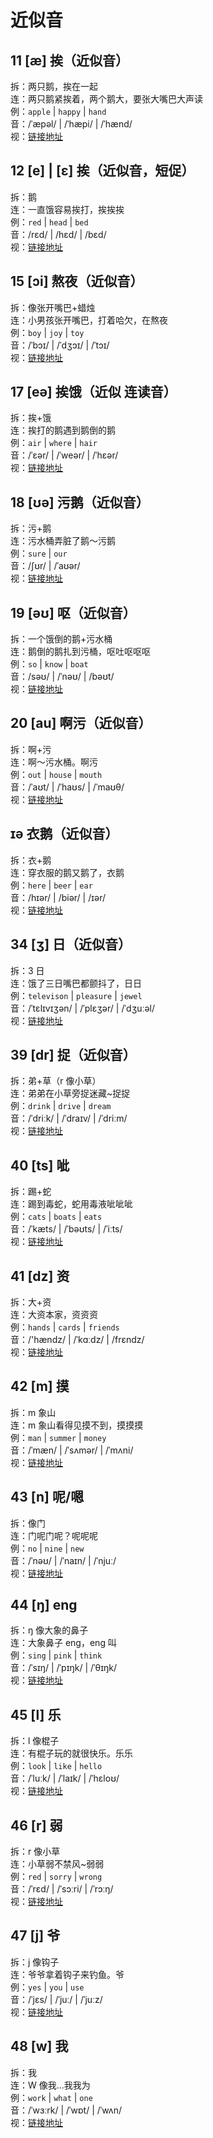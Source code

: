 # 近似音

## 11 [æ] 挨（近似音）

拆：两只鹅，挨在一起  
连：两只鹅紧挨着，两个鹅大，要张大嘴巴大声读  
例：`apple` | `happy` | `hand`  
音：/ˈæpəl/ | /ˈhæpi/ | /ˈhænd/  
视：[链接地址](https://appfrxl8ojj7783.h5.xiaoeknow.com/p/course/video/v_663c29dce4b0d84dfe4a1ff0?product_id=p_663c25abe4b0694ca03171dd)

## 12 [e] | [ɛ] 挨（近似音，短促）

拆：鹅  
连：一直饿容易挨打，挨挨挨  
例：`red` | `head` | `bed`  
音：/rɛd/ | /hɛd/ | /bɛd/  
视：[链接地址](https://appfrxl8ojj7783.h5.xiaoeknow.com/p/course/video/v_663c29d8e4b0d84dfe4a1feb?product_id=p_663c25abe4b0694ca03171dd)

## 15 [ɔi] 熬夜（近似音）

拆：像张开嘴巴+蜡烛  
连：小男孩张开嘴巴，打着哈欠，在熬夜  
例：`boy` | `joy` | `toy`  
音：/ˈbɔɪ/ | /ˈdʒɔɪ/ | /ˈtɔɪ/  
视：[链接地址](https://appfrxl8ojj7783.h5.xiaoeknow.com/p/course/video/v_663c29f0e4b023c0667f627f?product_id=p_663c25abe4b0694ca03171dd)

## 17 [eə] 挨饿（近似 连读音）

拆：挨+饿  
连：挨打的鹅遇到鹅倒的鹅  
例：`air` | `where` | `hair`  
音：/ˈɛər/ | /ˈweər/ | /ˈhɛər/  
视：[链接地址](https://appfrxl8ojj7783.h5.xiaoeknow.com/p/course/video/v_663c29b8e4b0694ca03174bc?product_id=p_663c25abe4b0694ca03171dd)

## 18 [ʊə] 污鹅（近似音）

拆：污+鹅  
连：污水桶弄脏了鹅～污鹅  
例：`sure` | `our`  
音：/ʃʊr/ | /ˈaʊər/  
视：[链接地址](https://appfrxl8ojj7783.h5.xiaoeknow.com/p/course/video/v_663c29bde4b0694ca03174c1?product_id=p_663c25abe4b0694ca03171dd)

## 19 [əʊ] 呕（近似音）

拆：一个饿倒的鹅+污水桶  
连：鹅倒的鹅扎到污桶，呕吐呕呕呕  
例：`so` | `know` | `boat`  
音：/səʊ/ | /ˈnəʊ/ | /bəʊt/  
视：[链接地址](https://appfrxl8ojj7783.h5.xiaoeknow.com/p/course/video/v_663c29c0e4b0694ca03174c4?product_id=p_663c25abe4b0694ca03171dd)

## 20 [au] 啊污（近似音）

拆：啊+污  
连：啊～污水桶。啊污  
例：`out` | `house` | `mouth`  
音：/ˈaʊt/ | /ˈhaʊs/ | /ˈmaʊθ/  
视：[链接地址](https://appfrxl8ojj7783.h5.xiaoeknow.com/p/course/video/v_663c29d2e4b0d84dfe4a1fe6?product_id=p_663c25abe4b0694ca03171dd)

## ɪə 衣鹅（近似音）

拆：衣+鹅  
连：穿衣服的鹅又鹅了，衣鹅  
例：`here` | `beer` | `ear`  
音：/hɪər/ | /biər/ | /ɪər/  
视：[链接地址](https://appfrxl8ojj7783.h5.xiaoeknow.com/p/course/video/v_663c29bfe4b0694ca03174c6?product_id=p_663c25abe4b0694ca03171dd)

## 34 [ʒ] 日（近似音）

拆：3 日  
连：饿了三日嘴巴都颤抖了，日日  
例：`televison` | `pleasure` | `jewel`  
音：/ˈtɛlɪvɪʒən/ | /ˈplɛʒər/ | /ˈdʒuːəl/  
视：[链接地址](https://appfrxl8ojj7783.h5.xiaoeknow.com/p/course/video/v_663c29f0e4b023c0667f627f?product_id=p_663c25abe4b0694ca03171dd)

## 39 [dr] 捉（近似音）

拆：弟+草（r 像小草）  
连：弟弟在小草旁捉迷藏~捉捉  
例：`drink` | `drive` | `dream`  
音：/ˈdriːk/ | /ˈdraɪv/ | /ˈdriːm/  
视：[链接地址](https://appfrxl8ojj7783.h5.xiaoeknow.com/p/course/video/v_663c29b8e4b0694ca03174bc?product_id=p_663c25abe4b0694ca03171dd)

## 40 [ts] 呲

拆：踢+蛇  
连：踢到毒蛇，蛇用毒液呲呲呲  
例：`cats` | `boats` | `eats`  
音：/ˈkæts/ | /ˈbəʊts/ | /ˈiːts/  
视：[链接地址](https://appfrxl8ojj7783.h5.xiaoeknow.com/p/course/video/v_663c29bde4b0694ca03174c1?product_id=p_663c25abe4b0694ca03171dd)

## 41 [dz] 资

拆：大+资  
连：大资本家，资资资  
例：`hands` | `cards` | `friends`  
音：/'hændz/ | /ˈkɑːdz/ | /frɛndz/  
视：[链接地址](https://appfrxl8ojj7783.h5.xiaoeknow.com/p/course/video/v_663c29c0e4b0694ca03174c4?product_id=p_663c25abe4b0694ca03171dd)

## 42 [m] 摸

拆：m 象山  
连：m 象山看得见摸不到，摸摸摸  
例：`man` | `summer` | `money`  
音：/ˈmæn/ | /ˈsʌmər/ | /ˈmʌni/  
视：[链接地址](https://appfrxl8ojj7783.h5.xiaoeknow.com/p/course/video/v_663c29bfe4b0694ca03174c6?product_id=p_663c25abe4b0694ca03171dd)

## 43 [n] 呢/嗯

拆：像门  
连：门呢门呢？呢呢呢  
例：`no` | `nine` | `new`  
音：/ˈnəʊ/ | /ˈnaɪn/ | /ˈnjuː/  
视：[链接地址](https://appfrxl8ojj7783.h5.xiaoeknow.com/p/course/video/v_663c29c0e4b0694ca03174c9?product_id=p_663c25abe4b0694ca03171dd)

## 44 [ŋ] eng

拆：ŋ 像大象的鼻子  
连：大象鼻子 eng，eng 叫  
例：`sing` | `pink` | `think`  
音：/ˈsɪŋ/ | /ˈpɪŋk/ | /ˈθɪŋk/  
视：[链接地址](https://appfrxl8ojj7783.h5.xiaoeknow.com/p/course/video/v_663c29c2e4b0694ca03174cb?product_id=p_663c25abe4b0694ca03171dd)

## 45 [l] 乐

拆：l 像棍子  
连：有棍子玩的就很快乐。乐乐  
例：`look` | `like` | `hello`  
音：/ˈluːk/ | /ˈlaɪk/ | /ˈhɛloʊ/  
视：[链接地址](https://appfrxl8ojj7783.h5.xiaoeknow.com/p/course/video/v_663c4219e4b023c0667f74a7?product_id=p_663c25abe4b0694ca03171dd)

## 46 [r] 弱

拆：r 像小草  
连：小草弱不禁风~弱弱  
例：`red` | `sorry` | `wrong`  
音：/ˈrɛd/ | /ˈsɔːri/ | /ˈrɔːŋ/  
视：[链接地址](https://appfrxl8ojj7783.h5.xiaoeknow.com/p/course/video/v_663c29c4e4b0d84dfe4a1fd4?product_id=p_663c25abe4b0694ca03171dd)

## 47 [j] 爷

拆：j 像钩子  
连：爷爷拿着钩子来钓鱼。爷  
例：`yes` | `you` | `use`  
音：/ˈjɛs/ | /ˈjuː/ | /ˈjuːz/  
视：[链接地址](https://appfrxl8ojj7783.xet.citv.cn/p/course/video/v_663c29c5e4b023c0667f6259?product_id=p_663c25abe4b0694ca03171dd)

## 48 [w] 我

拆：我  
连：W 像我...我我为  
例：`work` | `what` | `one`  
音：/ˈwɜːrk/ | /ˈwɒt/ | /ˈwʌn/  
视：[链接地址](https://appfrxl8ojj7783.xet.citv.cn/p/course/video/v_663c29c5e4b023c0667f6259?product_id=p_663c25abe4b0694ca03171dd)
